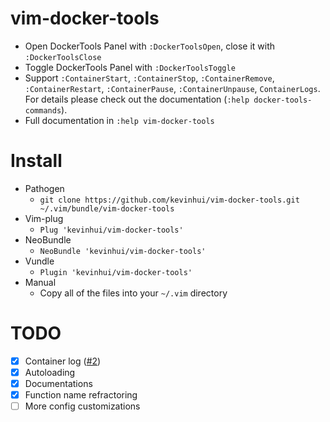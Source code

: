 # vim-docker-tools
* Open DockerTools Panel with `:DockerToolsOpen`, close it with `:DockerToolsClose`
* Toggle DockerTools Panel with `:DockerToolsToggle`
* Support `:ContainerStart`, `:ContainerStop`, `:ContainerRemove`, `:ContainerRestart`, `:ContainerPause`, `:ContainerUnpause`, `ContainerLogs`. For details please check out the documentation (`:help docker-tools-commands`).
* Full documentation in `:help vim-docker-tools`
# Install
* Pathogen
  * `git clone https://github.com/kevinhui/vim-docker-tools.git ~/.vim/bundle/vim-docker-tools`
* Vim-plug
  * `Plug 'kevinhui/vim-docker-tools'`
* NeoBundle
  * `NeoBundle 'kevinhui/vim-docker-tools'`
* Vundle
  * `Plugin 'kevinhui/vim-docker-tools'`
* Manual
  * Copy all of the files into your `~/.vim` directory

# TODO
- [x] Container log ([#2](../../issues/2))
- [x] Autoloading
- [x] Documentations
- [x] Function name refractoring
- [ ] More config customizations
